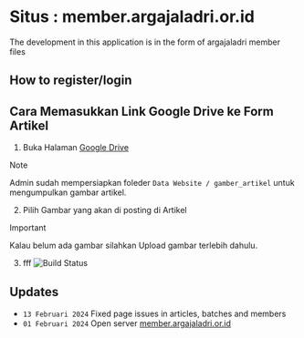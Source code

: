 # Situs : member.argajaladri.or.id
 
The development in this application is in the form of argajaladri member files

## How to register/login

## Cara Memasukkan Link Google Drive ke Form Artikel

1. Buka Halaman [Google Drive](https://drive.google.com) 

> [!NOTE]  
> Admin sudah mempersiapkan foleder `Data Website / gamber_artikel` untuk mengumpulkan gambar artikel.

2. Pilih Gambar yang akan di posting di Artikel

> [!IMPORTANT]  
> Kalau belum ada gambar silahkan Upload gambar terlebih dahulu.

3. fff
![Build Status](https://lh3.googleusercontent.com/d/1oNkK9niCNoqZrciRkUKDSGkQ7iQ8n5Ap)
## Updates
- `13 Februari 2024` Fixed page issues in articles, batches and members
- `01 Februari 2024` Open server [member.argajaladri.or.id](https://argajaladri.or.id)